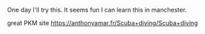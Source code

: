 
One day I'll try this. It seems fun
I can learn this in manchester.

great PKM site https://anthonyamar.fr/Scuba+diving/Scuba+diving